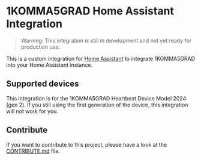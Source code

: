 # 1KOMMA5GRAD Home Assistant Integration

> Warning: This integration is still in development and not yet ready for production use.

This is a custom integration for [Home Assistant](https://www.home-assistant.io/) to integrate 1KOMMA5GRAD 
into your Home Assistant instance.

## Supported devices

This integration is for the 1KOMMA5GRAD Heartbeat Device Model 2024 (gen 2). If you
still using the first generation of the device, this integration will not work for you.

## Contribute

If you want to contribute to this project, please have a look at the [CONTRIBUTE.md](CONTRIBUTE.md) file.
